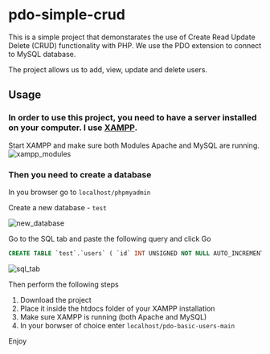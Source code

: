 # pdo-simple-crud

This is a simple project that demonstarates the use of Create Read Update Delete (CRUD) functionality with PHP. We use the PDO extension to connect to MySQL database. 

The project allows us to add, view, update and delete users. 

## Usage

### In order to use this project, you need to have a server installed on your computer. I use [XAMPP](https://www.apachefriends.org/download.html "Download XAMPP").

Start XAMPP and make sure both Modules Apache and MySQL are running.
![xampp_modules](https://user-images.githubusercontent.com/6689087/106453702-6193a180-6492-11eb-9718-ac0269abd193.png)

### Then you need to create a database

In you browser go to `localhost/phpmyadmin`

Create a new database - `test`

![new_database](https://user-images.githubusercontent.com/6689087/106453713-63f5fb80-6492-11eb-8f0c-e7be44a666c8.png)

Go to the SQL tab and paste the following query and click Go
```sql
CREATE TABLE `test`.`users` ( `id` INT UNSIGNED NOT NULL AUTO_INCREMENT , `username` VARCHAR(255) NOT NULL , `email` VARCHAR(255) NOT NULL , `password` VARCHAR(60) NOT NULL , PRIMARY KEY (`id`)) ENGINE = InnoDB;
```
![sql_tab](https://user-images.githubusercontent.com/6689087/106453718-65bfbf00-6492-11eb-8d3c-7f735d6492cd.png)

Then perform the following steps
1. Download the project
2. Place it inside the htdocs folder of your XAMPP installation
3. Make sure XAMPP is running (both Apache and MySQL)
4. In your borwser of choice enter `localhost/pdo-basic-users-main`

Enjoy
